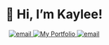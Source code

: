 <div align="center">
 <h1> 👋 Hi, I’m Kaylee!</h1>
  <p> 
    <a href="mailto:kaylee@kayleewilliams.dev" target="_blank">
      <img  src="https://img.shields.io/badge/email-red?style=for-the-badge&logo=gmail&logoColor=white" alt="email">
    <a/> 
    <a href="https://www.kayleewilliams.dev" target="_blank">
      <img  src="https://img.shields.io/badge/portfolio-F96CE6?style=for-the-badge&logo=Internet-Explorer&logoColor=white" alt="My Portfolio">
    <a/>
    <a href="https://www.linkedin.com/in/kaylee-williams-1559251bb/" target="_blank">
      <img  src="https://img.shields.io/badge/linkedin-0A66C2?style=for-the-badge&logo=linkedin&logoColor=white" alt="email">
    <a/>
  </p>
</div> 


<!---
KayleeWilliams/KayleeWilliams is a ✨ special ✨ repository because its `README.md` (this file) appears on your GitHub profile.
You can click the Preview link to take a look at your changes.
--->
